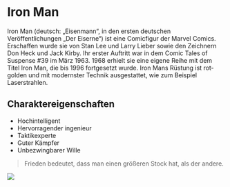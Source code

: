 # Iron Man

Iron Man (deutsch: „Eisenmann“, in den ersten deutschen Veröffentlichungen „Der Eiserne“) ist eine Comicfigur der Marvel Comics. Erschaffen wurde sie von Stan Lee und Larry Lieber sowie den Zeichnern Don Heck und Jack Kirby. Ihr erster Auftritt war in dem Comic Tales of Suspense #39 im März 1963. 1968 erhielt sie eine eigene Reihe mit dem Titel Iron Man, die bis 1996 fortgesetzt wurde. Iron Mans Rüstung ist rot-golden und mit modernster Technik ausgestattet, wie zum Beispiel Laserstrahlen. 

## Charaktereigenschaften
* Hochintelligent
* Hervorragender ingenieur
* Taktikexperte
* Guter Kämpfer
* Unbezwingbarer Wille

> Frieden bedeutet, dass man einen größeren Stock hat, als der andere.

<img src="https://static1.srcdn.com/wordpress/wp-content/uploads/2020/04/Iron-Man-and-MCU-Anniversary-Background.jpg" />